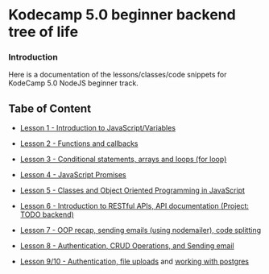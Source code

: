 # Kodecamp 5.0 beginner backend tree of life

### Introduction
Here is a documentation of the lessons/classes/code snippets for KodeCamp 5.0 NodeJS beginner track.

## Tabe of Content

- [Lesson 1 - Introduction to JavaScript/Variables](https://github.com/victuk/kc5.0-tree-of-life/tree/class-1)

- [Lesson 2 - Functions and callbacks](https://github.com/victuk/kc5.0-tree-of-life/tree/class-2)

- [Lesson 3 - Conditional statements, arrays and loops (for loop)](https://github.com/victuk/kc5.0-tree-of-life/tree/class-3)

- [Lesson 4 - JavaScript Promises](https://github.com/victuk/kc5.0-tree-of-life/tree/class-4)

- [Lesson 5 - Classes and Object Oriented Programming in JavaScript](https://github.com/victuk/kc5.0-tree-of-life/tree/class-5)

- [Lesson 6 - Introduction to RESTful APIs, API documentation (Project: TODO backend)](https://github.com/victuk/kc5.0-tree-of-life/tree/class-6)

- [Lesson 7 - OOP recap, sending emails (using nodemailer), code splitting](https://github.com/victuk/kc5.0-tree-of-life/tree/class-7)

- [Lesson 8 - Authentication, CRUD Operations, and Sending email](https://github.com/victuk/kc5.0-tree-of-life/tree/class-8)

- [Lesson 9/10 - Authentication, file uploads](https://github.com/victuk/kc5.0-tree-of-life/tree/class-9) and [working with postgres](https://github.com/victuk/kc5.0-tree-of-life/tree/class-10)